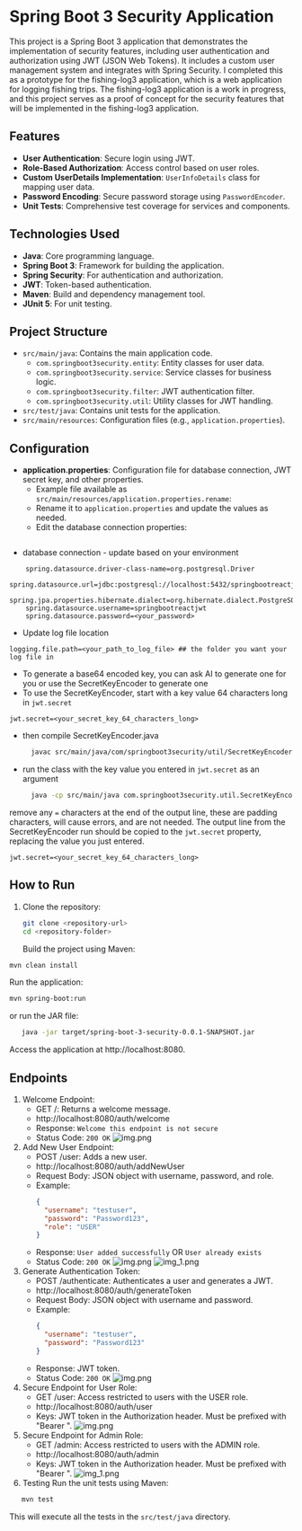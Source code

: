 # Spring Boot 3 Security Application

This project is a Spring Boot 3 application that demonstrates the implementation of security features, including user
authentication and authorization using JWT (JSON Web Tokens). It includes a custom user management system and integrates
with Spring Security.  I completed this as a prototype for the fishing-log3 application, which is a web application for
logging fishing trips. The fishing-log3 application is a work in progress, and this project serves as a proof of concept
for the security features that will be implemented in the fishing-log3 application.

## Features

- **User Authentication**: Secure login using JWT.
- **Role-Based Authorization**: Access control based on user roles.
- **Custom UserDetails Implementation**: `UserInfoDetails` class for mapping user data.
- **Password Encoding**: Secure password storage using `PasswordEncoder`.
- **Unit Tests**: Comprehensive test coverage for services and components.

## Technologies Used

- **Java**: Core programming language.
- **Spring Boot 3**: Framework for building the application.
- **Spring Security**: For authentication and authorization.
- **JWT**: Token-based authentication.
- **Maven**: Build and dependency management tool.
- **JUnit 5**: For unit testing.

## Project Structure

- `src/main/java`: Contains the main application code.
    - `com.springboot3security.entity`: Entity classes for user data.
    - `com.springboot3security.service`: Service classes for business logic.
    - `com.springboot3security.filter`: JWT authentication filter.
    - `com.springboot3security.util`: Utility classes for JWT handling.
- `src/test/java`: Contains unit tests for the application.
- `src/main/resources`: Configuration files (e.g., `application.properties`).

## Configuration

- **application.properties**: Configuration file for database connection, JWT secret key, and other properties.
    - Example file available as `src/main/resources/application.properties.rename`:
    - Rename it to `application.properties` and update the values as needed.
    - Edit the database connection properties:
      ```properties
- database connection - update based on your environment

```
    spring.datasource.driver-class-name=org.postgresql.Driver
    spring.datasource.url=jdbc:postgresql://localhost:5432/springbootreactjwt
    spring.jpa.properties.hibernate.dialect=org.hibernate.dialect.PostgreSQLDialect
    spring.datasource.username=springbootreactjwt
    spring.datasource.password=<your_password>
```

- Update log file location
```properties
logging.file.path=<your_path_to_log_file> ## the folder you want your log file in
```

- To generate a base64 encoded key, you can ask AI to generate one for you or use the SecretKeyEncoder to generate one
- To use the SecretKeyEncoder, start with a key value 64 characters long in `jwt.secret` 
```properties
jwt.secret=<your_secret_key_64_characters_long>
```
- then compile SecretKeyEncoder.java
  ```bash 
    javac src/main/java/com/springboot3security/util/SecretKeyEncoder.java
    ```
- run the class with the key value you entered in `jwt.secret` as an argument
  ```bash
    java -cp src/main/java com.springboot3security.util.SecretKeyEncoder
    ```
remove any `=` characters at the end of the output line, these are padding characters, will cause errors, and are not needed. 
The output line from the SecretKeyEncoder run should be copied to the `jwt.secret` property, replacing the value you just entered.  
```properties
jwt.secret=<your_secret_key_64_characters_long>
```

## How to Run

1. Clone the repository:
   ```bash
   git clone <repository-url>
   cd <repository-folder>
   ```
   Build the project using Maven:

```bash
mvn clean install
```

Run the application:

```bash
mvn spring-boot:run
```

or run the JAR file:

```bash
   java -jar target/spring-boot-3-security-0.0.1-SNAPSHOT.jar
```

Access the application at http://localhost:8080.

## Endpoints

1. Welcome Endpoint:
    - GET /: Returns a welcome message.
    - http://localhost:8080/auth/welcome
    - Response: `Welcome this endpoint is not secure`
    - Status Code: `200 OK`
![img.png](readme_images/welcome-endpoint.png)
2. Add New User Endpoint:
    - POST /user: Adds a new user.
    - http://localhost:8080/auth/addNewUser
    - Request Body: JSON object with username, password, and role.
    - Example:
      ```json
      {
        "username": "testuser",
        "password": "Password123",
        "role": "USER"
      }
      ```
    - Response: `User added successfully` OR `User already exists`
    - Status Code: `200 OK`
![img.png](readme_images/user-already-exists.png)
![img_1.png](readme_images/admin-already-exists.png)
3. Generate Authentication Token:
    - POST /authenticate: Authenticates a user and generates a JWT.
    - http://localhost:8080/auth/generateToken
    - Request Body: JSON object with username and password.
    - Example:
      ```json
      {
        "username": "testuser",
        "password": "Password123"
      }
      ```
    - Response: JWT token.
    - Status Code: `200 OK`
![img.png](readme_images/user-generate-token.png)
4. Secure Endpoint for User Role:
    - GET /user: Access restricted to users with the USER role.
    - http://localhost:8080/auth/user
    - Keys: JWT token in the Authorization header. Must be prefixed with "Bearer ".
![img.png](readme_images/user-secured-page.png)
5. Secure Endpoint for Admin Role:
    - GET /admin: Access restricted to users with the ADMIN role.
    - http://localhost:8080/auth/admin
    - Keys: JWT token in the Authorization header. Must be prefixed with "Bearer ".
![img_1.png](readme_images/admin-secured-page.png)
6. Testing
   Run the unit tests using Maven:

```bash
   mvn test
   ```

This will execute all the tests in the `src/test/java` directory.